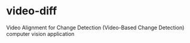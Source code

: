 # video-diff
Video Alignment for Change Detection (Video-Based Change Detection) computer vision application
